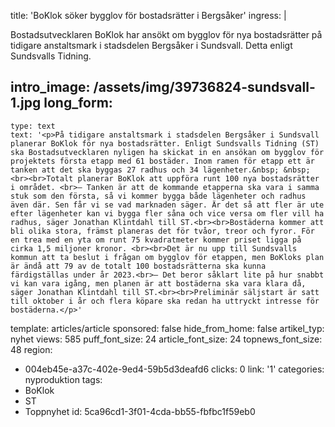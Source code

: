 title: 'BoKlok söker bygglov för bostadsrätter i Bergsåker'
ingress: |
  <p>Bostadsutvecklaren BoKlok har ansökt om bygglov för nya bostadsrätter på tidigare anstaltsmark i stadsdelen Bergsåker i Sundsvall. Detta enligt Sundsvalls Tidning.
  </p>
  
intro_image: /assets/img/39736824-sundsvall-1.jpg
long_form:
  -
    type: text
    text: '<p>På tidigare anstaltsmark i stadsdelen Bergsåker i Sundsvall planerar BoKlok för nya bostadsrätter. Enligt Sundsvalls Tidning (ST) ska Bostadsutvecklaren nyligen ha skickat in en ansökan om bygglov för projektets första etapp med 61 bostäder. Inom ramen för etapp ett är tanken att det ska byggas 27 radhus och 34 lägenheter.&nbsp; &nbsp; <br><br>Totalt planerar BoKlok att uppföra runt 100 nya bostadsrätter i området. <br>– Tanken är att de kommande etapperna ska vara i samma stuk som den första, så vi kommer bygga både lägenheter och radhus även där. Sen får vi se vad marknaden säger. Är det så att fler är ute efter lägenheter kan vi bygga fler såna och vice versa om fler vill ha radhus, säger Jonathan Klintdahl till ST.<br><br>Bostäderna kommer att bli olika stora, främst planeras det för tvåor, treor och fyror. För en trea med en yta om runt 75 kvadratmeter kommer priset ligga på cirka 1,5 miljoner kronor. <br><br>Det är nu upp till Sundsvalls kommun att ta beslut i frågan om bygglov för etappen, men BoKloks plan är ändå att 79 av de totalt 100 bostadsrätterna ska kunna färdigställas under år 2023.<br>– Det beror såklart lite på hur snabbt vi kan vara igång, men planen är att bostäderna ska vara klara då, säger Jonathan Klintdahl till ST.<br><br>Preliminär säljstart är satt till oktober i år och flera köpare ska redan ha uttryckt intresse för bostäderna.</p>'
template: articles/article
sponsored: false
hide_from_home: false
artikel_typ: nyhet
views: 585
puff_font_size: 24
article_font_size: 24
topnews_font_size: 48
region:
  - 004eb45e-a37c-402e-9ed4-59b5d3deafd6
clicks: 0
link: '1'
categories: nyproduktion
tags:
  - BoKlok
  - ST
  - Toppnyhet
id: 5ca96cd1-3f01-4cda-bb55-fbfbc1f59eb0
